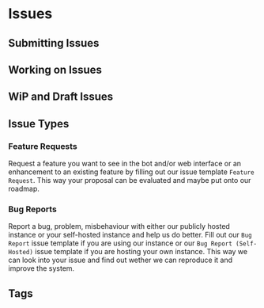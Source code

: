 # Issues

## Submitting Issues

## Working on Issues

## WiP and Draft Issues

## Issue Types

### Feature Requests

Request a feature you want to see in the bot and/or web interface or an enhancement to an existing feature by filling out our issue template `Feature Request`. This way your proposal can be evaluated and maybe put onto our roadmap.

### Bug Reports

Report a bug, problem, misbehaviour with either our publicly hosted instance or your self-hosted instance and help us do better. Fill out our `Bug Report` issue template if you are using our instance or our `Bug Report (Self-Hosted)` issue template if you are hosting your own instance. This way we can look into your issue and find out wether we can reproduce it and improve the system.

## Tags
